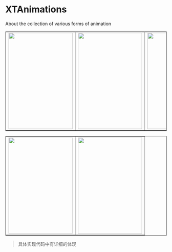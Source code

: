 # XTAnimations
About the collection of various forms of animation

<table border="1">
<tr>
<td><img src="http://ww4.sinaimg.cn/large/e6a4355cgw1f5ttdqlqrvg208w0h2x6s.gif" width="200" height="300"></td>
<td><img src="http://ww3.sinaimg.cn/large/e6a4355cgw1f5tll5lp8qg208w0gk7wk.gif" width="200" height="300"></td>
<td><img src="http://ww4.sinaimg.cn/large/e6a4355cgw1f61moqud49g208w0gp4qq.gif" width="200" height="300"></td>
<td><img src="http://ww4.sinaimg.cn/large/e6a4355cgw1f61mq3x60gg208w0gnkjl.gif" width="200" height="300"></td>
</tr>
</table>

<table border="1">
<tr>
<td><img src="http://ww4.sinaimg.cn/large/e6a4355cgw1f6ujncz5dsj208p0fyab1.jpg" width="200" height="300"></td>
<td><img src="http://ww1.sinaimg.cn/large/e6a4355cgw1f6ujnyhu1hj208l0fumzb.jpg" width="200" height="300"></td>
</tr>
</table>

> 具体实现代码中有详细的体现
